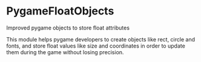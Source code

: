 # PygameFloatObjects

Improved pygame objects to store float attributes

This module helps pygame developers to create objects like rect, circle and fonts, and store float values like size and coordinates in order to update them during the game without losing precision.
